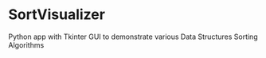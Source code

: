 # SortVisualizer
Python app with Tkinter GUI to demonstrate various Data Structures Sorting Algorithms
